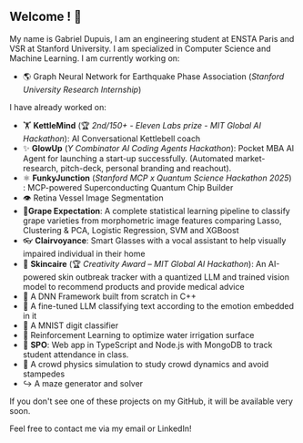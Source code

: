 ## Welcome ! 🐧

My name is Gabriel Dupuis, I am an engineering student at ENSTA Paris and VSR at Stanford University. I am specialized in Computer Science and Machine Learning.
I am currently working on:
- 🌎 Graph Neural Network for Earthquake Phase Association (_Stanford University Research Internship_)
  
I have already worked on:

- 🏋️ **KettleMind** (🏆 _2nd/150+ - Eleven Labs prize - MIT Global AI Hackathon_): AI Conversational Kettlebell coach 
- ✨ **GlowUp** (_Y Combinator AI Coding Agents Hackathon_): Pocket MBA AI Agent for launching a start-up successfully. (Automated market-research, pitch-deck, personal branding and reachout).
- ⚛️ **FunkyJunction** (_Stanford MCP x Quantum Science Hackathon 2025_) : MCP-powered Superconducting Quantum Chip Builder 
- 👁️ Retina Vessel Image Segmentation
- 🍇**Grape Expectation**: A complete statistical learning pipeline to classify grape varieties from morphometric image features comparing Lasso, Clustering & PCA, Logistic Regression, SVM and XGBoost
- 👓 **Clairvoyance**: Smart Glasses with a vocal assistant to help visually impaired individual in their home
- 🧴 **Skincaire** (🏆 _Creativity Award – MIT Global AI Hackathon_): An AI-powered skin outbreak tracker with a quantized LLM and trained vision model to recommend products and provide medical advice
- 🧠 A DNN Framework built from scratch in C++
- 📘 A fine-tuned LLM classifying text according to the emotion embedded in it
- 🔢 A MNIST digit classifier
- 🔵 Reinforcement Learning to optimize water irrigation surface
- 🏫 **SPO**: Web app in TypeScript and Node.js with MongoDB to track student attendance in class.
- 🧍 A crowd physics simulation to study crowd dynamics and avoid stampedes
- ↪️ A maze generator and solver


If you don't see one of these projects on my GitHub, it will be available very soon.

Feel free to contact me via my email or LinkedIn!
